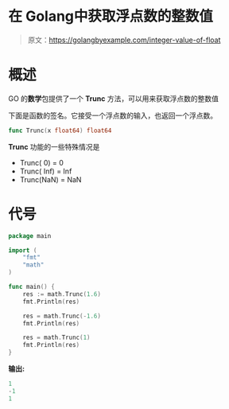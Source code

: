 # 在 Golang中获取浮点数的整数值

> 原文：<https://golangbyexample.com/integer-value-of-float>

# **概述**

GO 的**数学**包提供了一个 **Trunc** 方法，可以用来获取浮点数的整数值

下面是函数的签名。它接受一个浮点数的输入，也返回一个浮点数。

```go
func Trunc(x float64) float64
```

**Trunc** 功能的一些特殊情况是

*   Trunc( 0) = 0
*   Trunc( Inf) = Inf
*   Trunc(NaN) = NaN

# **代号**

```go
package main

import (
    "fmt"
    "math"
)

func main() {
    res := math.Trunc(1.6)
    fmt.Println(res)

    res = math.Trunc(-1.6)
    fmt.Println(res)

    res = math.Trunc(1)
    fmt.Println(res)
}
```

**输出:**

```go
1
-1
1
```
